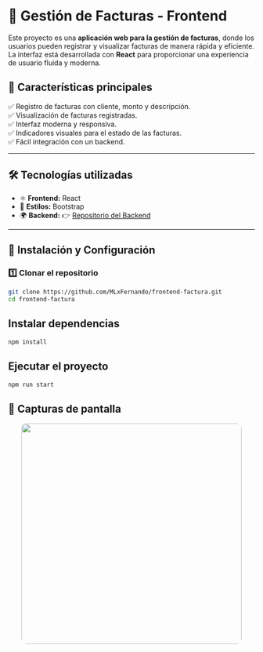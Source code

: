 # 🧾 Gestión de Facturas - Frontend

Este proyecto es una **aplicación web para la gestión de facturas**, donde los usuarios pueden registrar y visualizar facturas de manera rápida y eficiente. La interfaz está desarrollada con **React** para proporcionar una experiencia de usuario fluida y moderna.  

## 🚀 Características principales  
✅ Registro de facturas con cliente, monto y descripción.  
✅ Visualización de facturas registradas.  
✅ Interfaz moderna y responsiva.  
✅ Indicadores visuales para el estado de las facturas.  
✅ Fácil integración con un backend.  

---

## 🛠 Tecnologías utilizadas  
- ⚛️ **Frontend:** React  
- 💅 **Estilos:** Bootstrap  
- 🌍 **Backend:** 👉 [Repositorio del Backend](https://github.com/MLxFernando/backend_factura)

---

## 📂 Instalación y Configuración  

### 1️⃣ **Clonar el repositorio**  
```bash
git clone https://github.com/MLxFernando/frontend-factura.git
cd frontend-factura
```

## Instalar dependencias
```bash
npm install
```
## Ejecutar el proyecto
```bash
npm run start
```

## 📸 Capturas de pantalla

<p align="center">
  <img src="https://drive.google.com/uc?export=view&id=1eg7qhVZMFzkyGYs6o0DTNNNBNQan9cjc" width="450" style="border-radius: 10px;"/>
</p>
